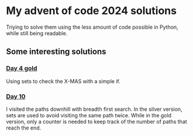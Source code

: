 # My advent of code 2024 solutions

Triying to solve them using the less amount of code possible in Python, while still being readable.

## Some interesting solutions

### [Day 4 gold](./src/4/gold.py)

Using sets to check the X-MAS with a simple if.

### [Day 10](./src/10)

I visited the paths downhill with breadth first search.
In the silver version, sets are used to avoid visiting the same path twice.
While in the gold version, only a counter is needed to keep track of the number of paths that reach the end.

